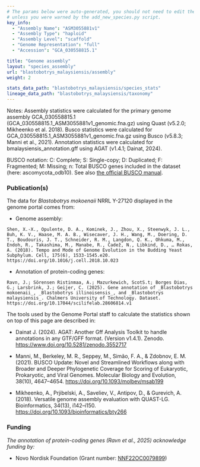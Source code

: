 ```yaml
---
# The params below were auto-generated, you should not need to edit them...
# unless you were warned by the add_new_species.py script.
key_info:
  - "Assembly Name": "ASM3055881v1"
  - "Assembly Type": "haploid"
  - "Assembly Level": "scaffold"
  - "Genome Representation": "full"
  - "Accession": "GCA_030558815.1"

title: "Genome assembly"
layout: "species_assembly"
url: "blastobotrys_malaysiensis/assembly"
weight: 2

stats_data_path: "blastobotrys_malaysiensis/species_stats"
lineage_data_path: "blastobotrys_malaysiensis/taxonomy"
---
```


Notes: Assembly statistics were calculated for the primary genome assembly GCA_030558815.1 (GCA_030558815.1_ASM3055881v1_genomic.fna.gz) using Quast (v5.2.0; Mikheenko et al. 2018). Busco statistics were calculated for GCA_030558815.1_ASM3055881v1_genomic.fna.gz using Busco (v5.8.3; Manni et al., 2021). Annotation statistics were calculated for bmalaysiensis_annotation.gff using AGAT (v1.4.1; Dainat, 2024).

BUSCO notation: C: Complete; S: Single-copy; D: Duplicated; F: Fragmented; M: Missing; n: Total BUSCO genes included in the dataset (here: ascomycota_odb10). See also [the official BUSCO manual](https://busco.ezlab.org/busco_userguide.html#interpreting-the-results).

### Publication(s)

The data for *Blastobotrys mokoenaii* NRRL Y-27120 displayed in the genome portal comes from:

- Genome assembly:

```{style=citation}
Shen, X.-X., Opulente, D. A., Kominek, J., Zhou, X., Steenwyk, J. L., Buh, K. V., Haase, M. A. B., Wisecaver, J. H., Wang, M., Doering, D. T., Boudouris, J. T., Schneider, R. M., Langdon, Q. K., Ohkuma, M., Endoh, R., Takashima, M., Manabe, R., Čadež, N., Libkind, D., … Rokas, A. (2018). Tempo and Mode of Genome Evolution in the Budding Yeast Subphylum. Cell, 175(6), 1533-1545.e20. https://doi.org/10.1016/j.cell.2018.10.023
```

- Annotation of protein-coding genes:

```{style=citation}
Ravn, J.; Sörensen Ristinmaa, A.; Mazurkewich, ScotS.t; Borges Dias, G.; Larsbrink, J.; Geijer, C. (2025). Gene annotation of _Blastobotrys mokoenaii_, _Blastobotrys illinoisensis_, and _Blastobotrys malaysiensis_. Chalmers University of Technology. Dataset. https://doi.org/10.17044/scilifelab.28606814.v1
```

The tools used by the Genome Portal staff to calculate the statistics shown on top of this page are described in:

- Dainat J. (2024). AGAT: Another Gff Analysis Toolkit to handle annotations in any GTF/GFF format.
(Version v1.4.1). Zenodo. <https://www.doi.org/10.5281/zenodo.3552717>

- Manni, M., Berkeley, M. R., Seppey, M., Simão, F. A., & Zdobnov, E. M. (2021). BUSCO Update: Novel and Streamlined Workflows along with Broader and Deeper Phylogenetic Coverage for Scoring of Eukaryotic, Prokaryotic, and Viral Genomes. Molecular Biology and Evolution, 38(10), 4647–4654. <https://doi.org/10.1093/molbev/msab199>

- Mikheenko, A., Prjibelski, A., Saveliev, V., Antipov, D., & Gurevich, A. (2018). Versatile genome assembly evaluation with QUAST-LG. Bioinformatics, 34(13), i142–i150. <https://doi.org/10.1093/bioinformatics/bty266>

### Funding

*The annotation of protein-coding genes (Ravn et al., 2025) acknowledge funding by:*

- Novo Nordisk Foundation (Grant number: [NNF22OC0079899](https://app.dimensions.ai/details/grant/grant.13909076))
